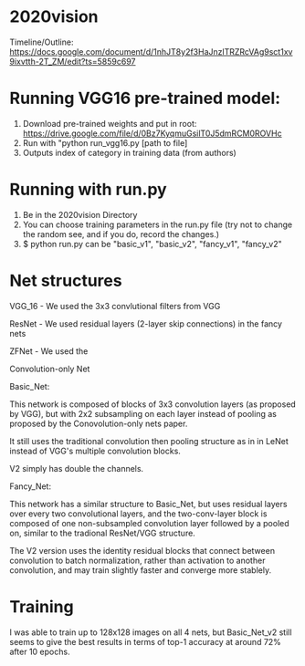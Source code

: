 # 2020vision

Timeline/Outline:
https://docs.google.com/document/d/1nhJT8y2f3HaJnzlTRZRcVAg9sct1xv9ixvtth-2T_ZM/edit?ts=5859c697



# Running VGG16 pre-trained model:
1. Download pre-trained weights and put in root: https://drive.google.com/file/d/0Bz7KyqmuGsilT0J5dmRCM0ROVHc
2. Run with "python run_vgg16.py [path to file]
3. Outputs index of category in training data (from authors)

# Running with run.py
1. Be in the 2020vision Directory
2. You can choose training parameters in the run.py file (try not to change the
    random see, and if you do, record the changes.)
3. $ python run.py <arg1>
    <arg1> can be "basic_v1", "basic_v2", "fancy_v1", "fancy_v2"


# Net structures

VGG_16 - We used the 3x3 convlutional filters from VGG

ResNet - We used residual layers (2-layer skip connections) in the fancy nets

ZFNet - We used the 

Convolution-only Net

Basic_Net:

This network is composed of blocks of 3x3 convolution layers
(as proposed by VGG), but with 2x2 subsampling on each layer instead of pooling
as proposed by the Conovolution-only nets paper.

It still uses the traditional convolution then pooling structure as in in LeNet
instead of VGG's multiple convolution blocks.

V2 simply has double the channels.

Fancy_Net:

This network has a similar structure to Basic_Net, but uses residual layers
over every two convolutional layers, and the two-conv-layer block is composed of
one non-subsampled convolution layer followed by a pooled on, similar to the
tradional ResNet/VGG structure.

The V2 version uses the identity residual blocks that connect between
convolution to batch normalization, rather than activation to another
convolution, and may train slightly faster and converge more stablely.

# Training

I was able to train up to 128x128 images on all 4 nets, but Basic_Net_v2 still
seems to give the best results in terms of top-1 accuracy at around 72% after
10 epochs.
